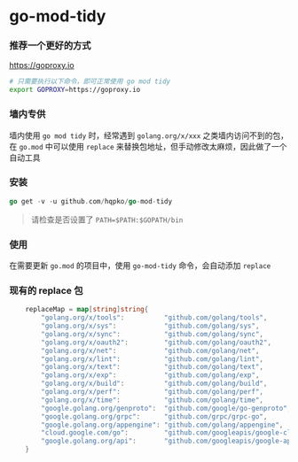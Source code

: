 # go-mod-tidy

### 推荐一个更好的方式

<https://goproxy.io>
```bash
# 只需要执行以下命令，即可正常使用 go mod tidy
export GOPROXY=https://goproxy.io

```

### 墙内专供

墙内使用 `go mod tidy` 时，经常遇到 `golang.org/x/xxx` 之类墙内访问不到的包，在 `go.mod` 中可以使用 
`replace` 来替换包地址，但手动修改太麻烦，因此做了一个自动工具

### 安装

```go
go get -v -u github.com/hqpko/go-mod-tidy
```

> 请检查是否设置了 `PATH=$PATH:$GOPATH/bin`


### 使用

在需要更新 `go.mod` 的项目中，使用 `go-mod-tidy` 命令，会自动添加 `replace`

### 现有的 replace 包


```go
    replaceMap = map[string]string{
		"golang.org/x/tools":          "github.com/golang/tools",
		"golang.org/x/sys":            "github.com/golang/sys",
		"golang.org/x/sync":           "github.com/golang/sync",
		"golang.org/x/oauth2":         "github.com/golang/oauth2",
		"golang.org/x/net":            "github.com/golang/net",
		"golang.org/x/lint":           "github.com/golang/lint",
		"golang.org/x/text":           "github.com/golang/text",
		"golang.org/x/exp":            "github.com/golang/exp",
		"golang.org/x/build":          "github.com/golang/build",
		"golang.org/x/perf":           "github.com/golang/perf",
		"golang.org/x/time":           "github.com/golang/time",
		"google.golang.org/genproto":  "github.com/google/go-genproto",
		"google.golang.org/grpc":      "github.com/grpc/grpc-go",
		"google.golang.org/appengine": "github.com/golang/appengine",
		"cloud.google.com/go":         "github.com/googleapis/google-cloud-go",
		"google.golang.org/api":       "github.com/googleapis/google-api-go-client",
	}
```
